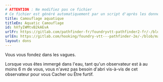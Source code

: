 ```yaml
---
# ATTENTION : Ne modifiez pas ce fichier
# Ce fichier est généré automatiquement par un script d'après les données du module Foundry VTT officiel et de sa traduction
title: Camouflage aquatique
titleEn: Aquatic Camouflage
id: hXfyIWMtvB2kAEvA
urlFr: https://gitlab.com/pathfinder-fr/foundryvtt-pathfinder2-fr/-/blob/master/data/feats/hXfyIWMtvB2kAEvA.htm
urlEn: https://gitlab.com/hooking/foundry-vtt---pathfinder-2e/-/blob/master/packs/data/feats.db/aquatic-camouflage.json
layout: dons
---
```

Vous vous fondez dans les vagues.

Lorsque vous êtes immergé dans l'eau, tant qu'un observateur est à au moins 6 m de vous, vous n'avez pas besoin d'abri vis-à-vis de cet observateur pour vous Cacher ou Être furtif.
